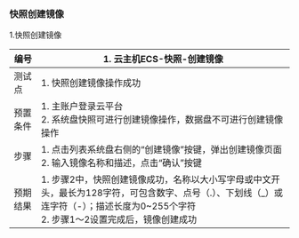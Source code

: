 ### 快照创建镜像

1.快照创建镜像

| 编号     | 1. 云主机ECS-快照-创建镜像                                   |
| -------- | ------------------------------------------------------------ |
| 测试点   | 1. 快照创建镜像操作成功                                      |
| 预置条件 | 1. 主账户登录云平台<br />2. 系统盘快照可进行创建镜像操作，数据盘不可进行创建镜像操作 |
| 步骤     | 1. 点击列表系统盘右侧的“创建镜像”按键，弹出创建镜像页面<br />2. 输入镜像名称和描述，点击“确认”按键 |
| 预期结果 | 1. 步骤2中，快照创建镜像成功，名称以大小写字母或中文开头，最长为128字符，可包含数字、点号（.）、下划线（_）或连字符（-）；描述长度为0~255个字符<br />2. 步骤1～2设置完成后，镜像创建成功 |

